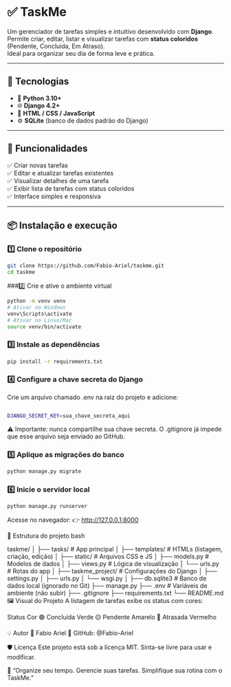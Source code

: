 # ✅ TaskMe

Um gerenciador de tarefas simples e intuitivo desenvolvido com **Django**.  
Permite criar, editar, listar e visualizar tarefas com **status coloridos** (Pendente, Concluída, Em Atraso).  
Ideal para organizar seu dia de forma leve e prática.

---

## 🚀 Tecnologias

- 🐍 **Python 3.10+**
- 🌐 **Django 4.2+**
- 🎨 **HTML / CSS / JavaScript**
- ⚙️ **SQLite** (banco de dados padrão do Django)

---

## 🧩 Funcionalidades

✅ Criar novas tarefas  
✅ Editar e atualizar tarefas existentes  
✅ Visualizar detalhes de uma tarefa  
✅ Exibir lista de tarefas com status coloridos  
✅ Interface simples e responsiva  

---

## 📦 Instalação e execução

### 1️⃣ Clone o repositório
```bash
git clone https://github.com/Fabio-Ariel/taskme.git
cd taskme
````
###2️⃣ Crie e ative o ambiente virtual
```bash
python -m venv venv
# Ativar no Windows
venv\Scripts\activate
# Ativar no Linux/Mac
source venv/bin/activate
```
### 3️⃣ Instale as dependências
```bash
pip install -r requirements.txt
```
### 4️⃣ Configure a chave secreta do Django
Crie um arquivo chamado .env na raiz do projeto e adicione:
```bash

DJANGO_SECRET_KEY=sua_chave_secreta_aqui
```
⚠️ Importante: nunca compartilhe sua chave secreta.
O .gitignore já impede que esse arquivo seja enviado ao GitHub.

### 5️⃣ Aplique as migrações do banco
```bash
python manage.py migrate
```
### 6️⃣ Inicie o servidor local
```bash
python manage.py runserver
```
Acesse no navegador:
👉 http://127.0.0.1:8000

📁 Estrutura do projeto
bash

taskme/
│
├── tasks/                 # App principal
│   ├── templates/         # HTMLs (listagem, criação, edição)
│   ├── static/            # Arquivos CSS e JS
│   ├── models.py          # Modelos de dados
│   ├── views.py           # Lógica de visualização
│   └── urls.py            # Rotas do app
│
├── taskme_project/        # Configurações do Django
│   ├── settings.py
│   ├── urls.py
│   └── wsgi.py
│
├── db.sqlite3             # Banco de dados local (ignorado no Git)
├── manage.py
├── .env                   # Variáveis de ambiente (não subir)
├── .gitignore
├── requirements.txt
└── README.md
🖼️ Visual do Projeto
A listagem de tarefas exibe os status com cores:

Status	Cor
🟢 Concluída	Verde
🟡 Pendente	Amarelo
🔴 Atrasada	Vermelho

💡 Autor
👤 Fabio Ariel
📂 GitHub: @Fabio-Ariel

🛡️ Licença
Este projeto está sob a licença MIT.
Sinta-se livre para usar e modificar.

💬 “Organize seu tempo. Gerencie suas tarefas. Simplifique sua rotina com o TaskMe.”
